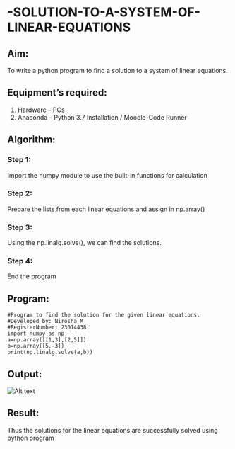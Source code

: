 # -SOLUTION-TO-A-SYSTEM-OF-LINEAR-EQUATIONS
## Aim:
To write a python program to find a solution to a system of linear equations.
## Equipment’s required:
1. 	Hardware – PCs
2. 	Anaconda – Python 3.7 Installation / Moodle-Code Runner
## Algorithm:
### Step 1: 
Import the numpy module to use the built-in functions for calculation
### Step 2: 
Prepare the lists from each linear equations and assign in np.array()
### Step 3: 
Using the np.linalg.solve(), we can find the solutions.
### Step 4: 
End the program
## Program:
```
#Program to find the solution for the given linear equations.
#Developed by: Nirosha M
#RegisterNumber: 23014438
import numpy as np
a=np.array([[1,3],[2,5]])
b=np.array([5,-3])
print(np.linalg.solve(a,b))
```
## Output:
![Alt text](<Screenshot 2023-12-03 175455.png>)
## Result: 
Thus the solutions for the linear equations are successfully solved using python program

